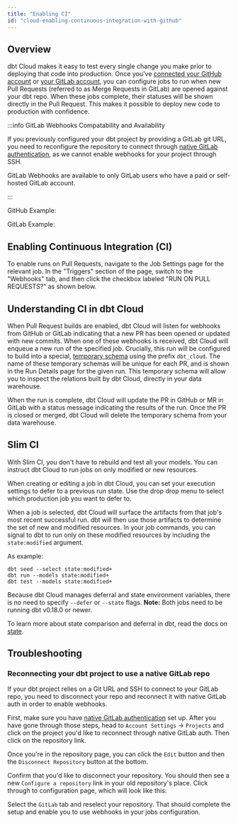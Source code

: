 ```yaml
---
title: "Enabling CI"
id: "cloud-enabling-continuous-integration-with-github"
---
```


## Overview

dbt Cloud makes it easy to test every single change you make prior to deploying that code into production. Once you've [connected your GitHub account](cloud-installing-the-github-application) or [your GitLab account](connecting-gitlab), you can configure jobs to run when new Pull Requests (referred to as Merge Requests in GitLab) are opened against your dbt repo. When these jobs complete, their statuses will be shown directly in the Pull Request. This makes it possible to deploy new code to production with confidence.

:::info GitLab Webhooks Compatability and Availability 

If you previously configured your dbt project by providing a GitLab git URL, you need to reconfigure the repository to connect through [native GitLab authentication](connecting-gitlab), as we cannot enable webhooks for your project through SSH.

GitLab Webhooks are available to only GitLab users who have a paid or self-hosted GitLab account.

:::

GitHub Example:
<Lightbox src="/img/docs/dbt-cloud/using-dbt-cloud/09c886f-Screen_Shot_2019-02-08_at_4.54.41_PM.png" title="The green checkmark means this PR is ready to be merged. The 'details' link shown here will navigate you to the relevant run in dbt Cloud."/>

GitLab Example:
<Lightbox src="/img/docs/dbt-cloud/using-dbt-cloud/GitLab-Pipeline.png" title="The green checkmark means this MR is ready to be merged. The 'dbt Cloud' pop up shown here will navigate you to the relevant run in dbt Cloud."/>

## Enabling Continuous Integration (CI)

To enable runs on Pull Requests, navigate to the Job Settings page for the relevant job. In the "Triggers" section of the page, switch to the "Webhooks" tab, and then click the checkbox labeled "RUN ON PULL REQUESTS?" as shown below.

<Lightbox src="/img/docs/dbt-cloud/using-dbt-cloud/61536c9-Screen_Shot_2019-02-08_at_9.46.29_PM.png" title=""/>


## Understanding CI in dbt Cloud

When Pull Request builds are enabled, dbt Cloud will listen for webhooks from GitHub or GitLab indicating that a new PR has been opened or updated with new commits. When one of these webhooks is received, dbt Cloud will enqueue a new run of the specified job. Crucially, this run will be configured to build into a special, [temporary schema](building-models/using-custom-schemas) using the prefix `dbt_cloud`. The name of these temporary schemas will be unique for each PR, and is shown in the Run Details page for the given run. This temporary schema will allow you to inspect the relations built by dbt Cloud, directly in your data warehouse.

<Lightbox src="/img/docs/dbt-cloud/using-dbt-cloud/using_ci_dbt_cloud.png" title="Viewing the temporary schema name for a run triggered by a PR"/>

When the run is complete, dbt Cloud will update the PR in GitHub or MR in GitLab with a status message indicating the results of the run. Once the PR is closed or merged, dbt Cloud will delete the temporary schema from your data warehouse.

## Slim CI

With Slim CI, you don't have to rebuild and test all your models. You can instruct dbt Cloud to run jobs on only modified or new resources.

When creating or editing a job in dbt Cloud, you can set your execution settings to defer to a previous run state. Use the drop drop menu to select which production job you want to defer to.


<Lightbox src="/img/docs/dbt-cloud/using-dbt-cloud/ci-deferral.png" title="Jobs that run
on pull requests may select &quot;self&quot; or another job from the same project for deferral and comparison"/>

When a job is selected, dbt Cloud will surface the artifacts from that job's most recent successful run. dbt will then use those artifacts to determine the set of new and modified resources. In your job commands, you can signal to dbt to run only on these modified resources by including the `state:modified` argument. 

As example:

```
dbt seed --select state:modified+
dbt run --models state:modified+
dbt test --models state:modified+
```

Because dbt Cloud manages deferral and state environment variables, there is no need to specify `--defer` or `--state` flags. **Note:** Both jobs need to be running dbt v0.18.0 or newer.


To learn more about state comparison and deferral in dbt, read the docs on [state](understanding-state).

## Troubleshooting

### Reconnecting your dbt project to use a native GitLab repo 

If your dbt project relies on a Git URL and SSH to connect to your GitLab repo, you need to disconnect your repo and reconnect it with native GitLab auth in order to enable webhooks. 

First, make sure you have [native GitLab authentication](connecting-gitlab) set up. After you have gone through those steps, head to `Account Settings` -> `Projects` and click on the project you'd like to reconnect through native GitLab auth. Then click on the repository link. 

Once you're in the repository page, you can click the `Edit` button and then the `Disconnect Repository` button at the bottom.
<Lightbox src="/img/docs/dbt-cloud/using-dbt-cloud/Enabling-CI/Disconnect-Repository.png" title="Disconnect repo"/>

Confirm that you'd like to disconnect your repository. You should then see a new `Configure a repository` link in your old repository's place. Click through to configuration page, which will look like this:

<Lightbox src="/img/docs/dbt-cloud/using-dbt-cloud/Enabling-CI/repo-config.png" title="Disconnect repo"/>

Select the `GitLab` tab and reselect your repository. That should complete the setup and enable you to use webhooks in your jobs configuration.